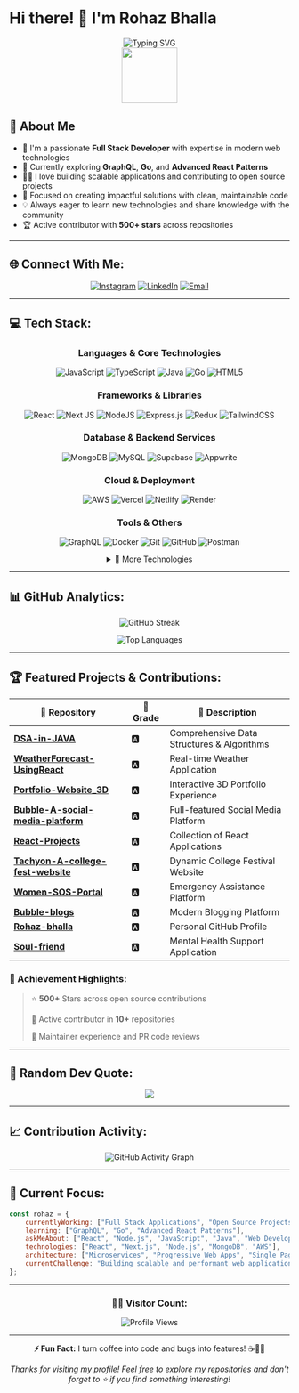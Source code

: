 # Hi there! 👋 I'm Rohaz Bhalla

<div align="center">
  <img src="https://readme-typing-svg.herokuapp.com?font=Fira+Code&pause=1000&color=36BCF7&width=600&lines=Full+Stack+Developer;Open+Source+Enthusiast;Problem+Solver;Always+Learning+New+Technologies!" alt="Typing SVG" />
</div>

<div align="center">
  <img src="https://media.giphy.com/media/M9gbBd9nbDrOTu1Mqx/giphy.gif" width="100"/>
</div>

## 🚀 About Me

- 🔭 I'm a passionate **Full Stack Developer** with expertise in modern web technologies
- 🌱 Currently exploring **GraphQL**, **Go**, and **Advanced React Patterns**
- 👨‍💻 I love building scalable applications and contributing to open source projects
- 🎯 Focused on creating impactful solutions with clean, maintainable code
- 💡 Always eager to learn new technologies and share knowledge with the community
- 🏆 Active contributor with **500+ stars** across repositories

---

## 🌐 Connect With Me:

<div align="center">

[![Instagram](https://img.shields.io/badge/Instagram-%23E4405F.svg?style=for-the-badge&logo=Instagram&logoColor=white)](https://instagram.com/rohaz_bhalla) 
[![LinkedIn](https://img.shields.io/badge/LinkedIn-%230077B5.svg?style=for-the-badge&logo=linkedin&logoColor=white)](https://www.linkedin.com/in/rohaz-bhalla-4ab6a1319/) 
[![Email](https://img.shields.io/badge/Email-D14836?style=for-the-badge&logo=gmail&logoColor=white)](mailto:rohazbhalla3@gmail.com)

</div>

---

## 💻 Tech Stack:

<div align="center">

### Languages & Core Technologies
![JavaScript](https://img.shields.io/badge/javascript-%23323330.svg?style=for-the-badge&logo=javascript&logoColor=%23F7DF1E) ![TypeScript](https://img.shields.io/badge/typescript-%23007ACC.svg?style=for-the-badge&logo=typescript&logoColor=white) ![Java](https://img.shields.io/badge/java-%23ED8B00.svg?style=for-the-badge&logo=openjdk&logoColor=white) ![Go](https://img.shields.io/badge/go-%2300ADD8.svg?style=for-the-badge&logo=go&logoColor=white) ![HTML5](https://img.shields.io/badge/html5-%23E34F26.svg?style=for-the-badge&logo=html5&logoColor=white)

### Frameworks & Libraries
![React](https://img.shields.io/badge/react-%2320232a.svg?style=for-the-badge&logo=react&logoColor=%2361DAFB) ![Next JS](https://img.shields.io/badge/Next-black?style=for-the-badge&logo=next.js&logoColor=white) ![NodeJS](https://img.shields.io/badge/node.js-6DA55F?style=for-the-badge&logo=node.js&logoColor=white) ![Express.js](https://img.shields.io/badge/express.js-%23404d59.svg?style=for-the-badge&logo=express&logoColor=%2361DAFB) ![Redux](https://img.shields.io/badge/redux-%23593d88.svg?style=for-the-badge&logo=redux&logoColor=white) ![TailwindCSS](https://img.shields.io/badge/tailwindcss-%2338B2AC.svg?style=for-the-badge&logo=tailwind-css&logoColor=white)

### Database & Backend Services
![MongoDB](https://img.shields.io/badge/MongoDB-%234ea94b.svg?style=for-the-badge&logo=mongodb&logoColor=white) ![MySQL](https://img.shields.io/badge/mysql-4479A1.svg?style=for-the-badge&logo=mysql&logoColor=white) ![Supabase](https://img.shields.io/badge/Supabase-3ECF8E?style=for-the-badge&logo=supabase&logoColor=white) ![Appwrite](https://img.shields.io/badge/Appwrite-%23FD366E.svg?style=for-the-badge&logo=appwrite&logoColor=white)

### Cloud & Deployment
![AWS](https://img.shields.io/badge/AWS-%23FF9900.svg?style=for-the-badge&logo=amazon-aws&logoColor=white) ![Vercel](https://img.shields.io/badge/vercel-%23000000.svg?style=for-the-badge&logo=vercel&logoColor=white) ![Netlify](https://img.shields.io/badge/netlify-%23000000.svg?style=for-the-badge&logo=netlify&logoColor=#00C7B7) ![Render](https://img.shields.io/badge/Render-%46E3B7.svg?style=for-the-badge&logo=render&logoColor=white)

### Tools & Others
![GraphQL](https://img.shields.io/badge/-GraphQL-E10098?style=for-the-badge&logo=graphql&logoColor=white) ![Docker](https://img.shields.io/badge/docker-%230db7ed.svg?style=for-the-badge&logo=docker&logoColor=white) ![Git](https://img.shields.io/badge/git-%23F05033.svg?style=for-the-badge&logo=git&logoColor=white) ![GitHub](https://img.shields.io/badge/github-%23121011.svg?style=for-the-badge&logo=github&logoColor=white) ![Postman](https://img.shields.io/badge/Postman-FF6C37?style=for-the-badge&logo=postman&logoColor=white)

<details>
<summary>🔧 More Technologies</summary>
<br>

![Markdown](https://img.shields.io/badge/markdown-%23000000.svg?style=for-the-badge&logo=markdown&logoColor=white) ![PowerShell](https://img.shields.io/badge/PowerShell-%235391FE.svg?style=for-the-badge&logo=powershell&logoColor=white) ![Windows Terminal](https://img.shields.io/badge/Windows%20Terminal-%234D4D4D.svg?style=for-the-badge&logo=windows-terminal&logoColor=white) ![Bun](https://img.shields.io/badge/Bun-%23000000.svg?style=for-the-badge&logo=bun&logoColor=white) ![Deno JS](https://img.shields.io/badge/deno%20js-000000?style=for-the-badge&logo=deno&logoColor=white) ![EJS](https://img.shields.io/badge/ejs-%23B4CA65.svg?style=for-the-badge&logo=ejs&logoColor=black) ![JWT](https://img.shields.io/badge/JWT-black?style=for-the-badge&logo=JSON%20web%20tokens) ![NPM](https://img.shields.io/badge/NPM-%23CB3837.svg?style=for-the-badge&logo=npm&logoColor=white) ![React Router](https://img.shields.io/badge/React_Router-CA4245?style=for-the-badge&logo=react-router&logoColor=white) ![React Hook Form](https://img.shields.io/badge/React%20Hook%20Form-%23EC5990.svg?style=for-the-badge&logo=reacthookform&logoColor=white) ![Vite](https://img.shields.io/badge/vite-%23646CFF.svg?style=for-the-badge&logo=vite&logoColor=white) ![Nginx](https://img.shields.io/badge/nginx-%23009639.svg?style=for-the-badge&logo=nginx&logoColor=white) ![Apache](https://img.shields.io/badge/apache-%23D42029.svg?style=for-the-badge&logo=apache&logoColor=white) ![Canva](https://img.shields.io/badge/Canva-%2300C4CC.svg?style=for-the-badge&logo=Canva&logoColor=white) ![Arduino](https://img.shields.io/badge/-Arduino-00979D?style=for-the-badge&logo=Arduino&logoColor=white) ![Twilio](https://img.shields.io/badge/Twilio-F22F46?style=for-the-badge&logo=Twilio&logoColor=white) ![Prettier](https://img.shields.io/badge/prettier-%23F7B93E.svg?style=for-the-badge&logo=prettier&logoColor=black) ![Notion](https://img.shields.io/badge/Notion-%23000000.svg?style=for-the-badge&logo=notion&logoColor=white)

</details>

</div>

---

## 📊 GitHub Analytics:

<div align="center">

![GitHub Streak](https://nirzak-streak-stats.vercel.app/?user=Rohaz-bhalla&theme=dark&hide_border=false&border_radius=10)

![Top Languages](https://github-readme-stats.vercel.app/api/top-langs/?username=Rohaz-bhalla&theme=dark&hide_border=false&include_all_commits=true&count_private=true&layout=compact&border_radius=10)

</div>

---

## 🏆 Featured Projects & Contributions:

<div align="center">

| 🚀 Repository | 🎯 Grade | 📝 Description |
|---------------|----------|-----------------|
| **[DSA-in-JAVA](https://github.com/Rohaz-bhalla/DSA-in-JAVA)** | 🅰️ | Comprehensive Data Structures & Algorithms |
| **[WeatherForecast-UsingReact](https://github.com/Rohaz-bhalla/WeatherForecast-UsingReact)** | 🅰️ | Real-time Weather Application |
| **[Portfolio-Website_3D](https://github.com/Rohaz-bhalla/Portfolio-Website_3D)** | 🅰️ | Interactive 3D Portfolio Experience |
| **[Bubble-A-social-media-platform](https://github.com/Rohaz-bhalla/Bubble-A-social-media-platform)** | 🅰️ | Full-featured Social Media Platform |
| **[React-Projects](https://github.com/Rohaz-bhalla/React-Projects)** | 🅰️ | Collection of React Applications |
| **[Tachyon-A-college-fest-website](https://github.com/Rohaz-bhalla/Tachyon-A-college-fest-website-)** | 🅰️ | Dynamic College Festival Website |
| **[Women-SOS-Portal](https://github.com/Rohaz-bhalla/Women-SOS-Portal)** | 🅰️ | Emergency Assistance Platform |
| **[Bubble-blogs](https://github.com/Rohaz-bhalla/Bubble-blogs)** | 🅰️ | Modern Blogging Platform |
| **[Rohaz-bhalla](https://github.com/Rohaz-bhalla/Rohaz-bhalla)** | 🅰️ | Personal GitHub Profile |
| **[Soul-friend](https://github.com/Rohaz-bhalla/Soul-friend)** | 🅰️ | Mental Health Support Application |

</div>

### 🌟 Achievement Highlights:
> ⭐ **500+** Stars across open source contributions
> 
> 🧠 Active contributor in **10+** repositories
> 
> 🧩 Maintainer experience and PR code reviews

---

## 💭 Random Dev Quote:
<div align="center">

![](https://quotes-github-readme.vercel.app/api?type=horizontal&theme=merko)

</div>

---

## 📈 Contribution Activity:

<div align="center">

<!--![Top Contributed Repos](https://github-contributor-stats.vercel.app/api?username=Rohaz-bhalla&limit=5&theme=nightowl&combine_all_yearly_contributions=true)-->

![GitHub Activity Graph](https://github-readme-activity-graph.vercel.app/graph?username=Rohaz-bhalla&theme=github-dark&hide_border=true&area=true)

</div>

---

## 🎯 Current Focus:

```javascript
const rohaz = {
    currentlyWorking: ["Full Stack Applications", "Open Source Projects"],
    learning: ["GraphQL", "Go", "Advanced React Patterns"],
    askMeAbout: ["React", "Node.js", "JavaScript", "Java", "Web Development"],
    technologies: ["React", "Next.js", "Node.js", "MongoDB", "AWS"],
    architecture: ["Microservices", "Progressive Web Apps", "Single Page Applications"],
    currentChallenge: "Building scalable and performant web applications 🚀"
};
```

---

<div align="center">

### 🏃‍♂️ Visitor Count:
![Profile Views](https://komarev.com/ghpvc/?username=Rohaz-bhalla&label=Daily%20Visitors&color=blueviolet&style=for-the-badge&base=10)

---

**⚡ Fun Fact:** I turn coffee into code and bugs into features! ☕👨‍💻

*Thanks for visiting my profile! Feel free to explore my repositories and don't forget to ⭐ if you find something interesting!*

</div>

<!-- Proudly created with GPRM ( https://gprm.itsvg.in ) -->
